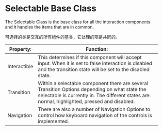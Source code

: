 # Selectable Base Class
The Selectable Class is the base class for all the interaction components and it handles the items that are in common.

可选择的类是交互的所有组件的基类，它处理的项是共同的。 

| Property:	 | Function: |
| -- | -- |
| Interactible	 | This determines if this component will accept input. When it is set to false interaction is disabled and the transition state will be set to the disabled state. |
| Transition	 | Within a selectable component there are several Transition Options depending on what state the selectable is currently in. The different states are: normal, highlighted, pressed and disabled. |
| Navigation	 | There are also a number of Navigation Options to control how keyboard navigation of the controls is implemented. |